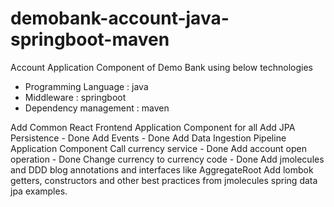 # demobank-account-java-springboot-maven
Account Application Component of Demo Bank using below technologies
- Programming Language : java
- Middleware : springboot
- Dependency management : maven

Add Common React Frontend Application Component for all
Add JPA Persistence - Done
Add Events - Done
Add Data Ingestion Pipeline Application Component
Call currency service - Done
Add account open operation - Done
Change currency to currency code - Done
Add jmolecules and DDD blog annotations and interfaces like AggregateRoot
Add lombok getters, constructors and other best practices from jmolecules spring data jpa examples.